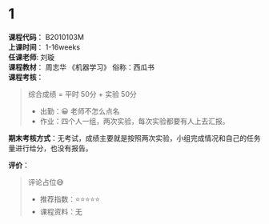 # 1    

**课程代码**： B2010103M  
**上课时间**： 1-16weeks  
**任课老师**: 	刘璇  
**课程教材**： 周志华 《机器学习》 俗称：西瓜书  
**课程考核**：    

>
>综合成绩 = 平时 50分 + 实验 50分
>- 出勤：😀 老师不怎么点名
>- 作业：四个人一组，两次实验，每次实验都要有人上去汇报。

**期末考核方式**：无考试，成绩主要就是按照两次实验，小组完成情况和自己的任务量进行给分，也没有报告。

**评价**：

>
>评论占位😅
>- 推荐指数：⭐⭐⭐⭐⭐
>- 课程资料：无
